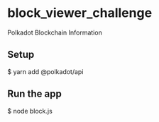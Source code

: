 # block_viewer_challenge
Polkadot Blockchain Information


## Setup
$ yarn add @polkadot/api


## Run the app
$ node block.js

